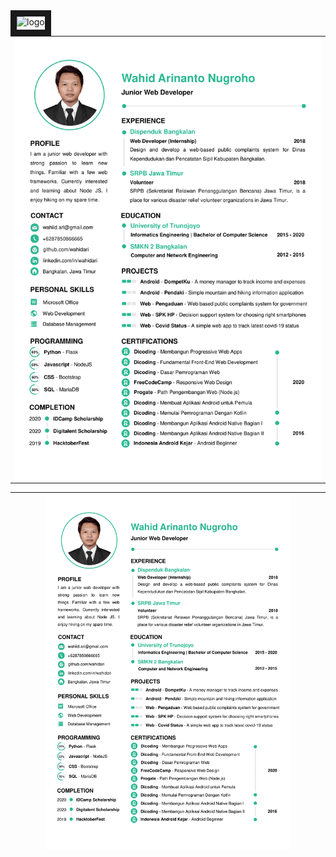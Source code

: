 <a title="Download PDF" href="https://github.com/wahidari/wahidari/tree/master/cv/cv.pdf">
  <img align="left" alt="logo" height="21px" border="10" src="https://img.shields.io/badge/download-PDF-f44336" />
</a>
<br>
<table><tr><td>
<img align="left" width="100%" alt="cv" src="https://raw.githubusercontent.com/wahidari/wahidari/master/cv/cv.png" />
</td></tr></table>

| <img align="center" width="80%" alt="cv" src="https://raw.githubusercontent.com/wahidari/wahidari/master/cv/cv.png" /> |
| ------ |
